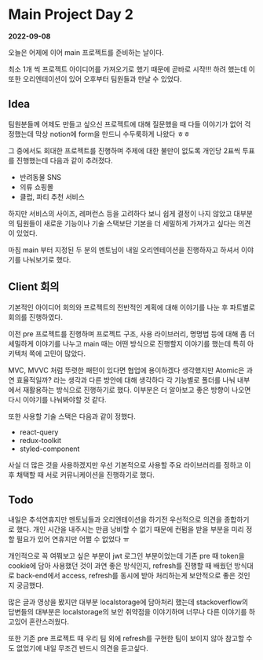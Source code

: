# Main Project Day 2

**2022-09-08**

오늘은 어제에 이어 main 프로젝트를 준비하는 날이다.

최소 1개 씩 프로젝트 아이디어를 가져오기로 했기 때문에 곧바로 시작!!! 하려 했는데 이 또한 오리엔테이션이 있어 오후부터 팀원들과 만날 수 있었다. 

## Idea


팀원분들께 어제도 만들고 싶으신 프로젝트에 대해 질문했을 때 다들 이야기가 없어 걱정했는데 막상 notion에 form을 만드니 수두룩하게 나왔다 ㅎㅎ

그 중에서도 회대한 프로젝트를 진행하며 주제에 대한 불만이 없도록 개인당 2표씩 투표를 진행했는데 다음과 같이 추려졌다.

- 반려동물 SNS
- 의류 쇼핑몰
- 클럽, 파티 추천 서비스

하지만 서비스의 사이즈, 레퍼런스 등을 고려하다 보니 쉽게 결정이 나지 않았고 대부분의 팀원들이 새로운 기능이나 기술 스택보단 기본을 더 세밀하게 가져가고 싶다는 의견이 있었다.

마침 main 부터 지정된 두 분의 멘토님이 내일 오리엔테이션을 진행하자고 하셔서 이야기를 나눠보기로 했다.

## Client 회의


기본적인 아이디어 회의와 프로젝트의 전반적인 계획에 대해 이야기를 나눈 후 파트별로 회의를 진행하였다. 

이전 pre 프로젝트를 진행하며 프로젝트 구조, 사용 라이브러리, 명명법 등에 대해 좀 더 세밀하게 이야기를 나누고 main 때는 어떤 방식으로 진행할지 이야기를 했는데 특히 아키텍처 쪽에 고민이 많았다.

MVC, MVVC 처럼 뚜렷한 패턴이 있다면 협업에 용이하겠다 생각했지만 Atomic은 과연 효율적일까? 라는 생각과 다른 방안에 대해 생각하다 각 기능별로 폴더를 나눠 내부에서 재활용하는 방식으로 진행하기로 했다. 이부분은 더 알아보고 좋은 방향이 나오면 다시 이야기를 나눠봐야할 것 같다.

또한 사용할 기술 스택은 다음과 같이 정했다.

- react-query
- redux-toolkit
- styled-component

사실 더 많은 것을 사용하겠지만 우선 기본적으로 사용할 주요 라이브러리를 정하고 이후 채택할 때 서로 커뮤니케이션을 진행하기로 했다.

## Todo


내일은 추석연휴지만 멘토님들과 오리엔테이션을 하기전 우선적으로 의견을 종합하기로 했다. 개인 시간을 내주시는 만큼 낭비할 수 없기 때문에 컨펌을 받을 부분을 미리 정할 필요가 있어 연휴지만 어쩔 수 없었다 ㅠ

개인적으로 꼭 여쭤보고 싶은 부분이 jwt 로그인 부분이었는데 기존 pre 때 token을 cookie에 담아 사용했던 것이 과연 좋은 방식인지, refresh를 진행할 때 배웠던 방식대로 back-end에서 access, refresh를 동시에 받아 처리하는게 보안적으로 좋은 것인지 궁금했다.

많은 글과 영상을 봤지만 대부분 localstorage에 담아처리 했는데 stackoverflow의 답변들의 대부분은 localstorage의 보안 취약점을 이야기하며 너무나 다른 이야기를 하고있어 혼란스러웠다.

또한 기존 pre 프로젝트 때 우리 팀 외에 refresh를 구현한 팀이 보이지 않아 참고할 수도 없었기에 내일 무조건 반드시 의견을 듣고싶다.